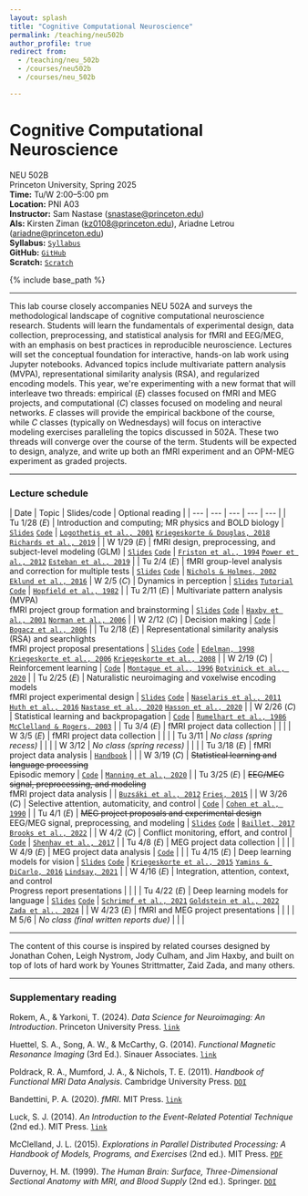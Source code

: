 ```yaml
---
layout: splash
title: "Cognitive Computational Neuroscience"
permalink: /teaching/neu502b
author_profile: true
redirect from:
  - /teaching/neu_502b
  - /courses/neu502b
  - /courses/neu_502b

---
```

# Cognitive Computational Neuroscience
NEU 502B<br>
Princeton University, Spring 2025<br>
**Time:** Tu/W 2:00–5:00 pm<br>
**Location:** PNI A03<br>
**Instructor:** Sam Nastase ([snastase@princeton.edu](snastase@princeton.edu))<br>
**AIs:** Kirsten Ziman ([kz0108@princeton.edu](kz0108@princeton.edu)), Ariadne Letrou ([ariadne@princeton.edu](ariadne@princeton.edu))<br>
**Syllabus:** [`Syllabus`](https://docs.google.com/document/d/1l-3O_eeZp_msTFY76TnRhKqZ37gdc1U860aRqd41988/edit?usp=sharing)<br>
**GitHub:** [`GitHub`](https://github.com/NEU502B/neu502b-2025)<br>
**Scratch:** [`Scratch`](https://docs.google.com/document/d/1q_i1X60_9cj2wMTuAFuuP6raWhcAJ_cwRK4qkR0IZAk/edit?usp=sharing)

{% include base_path %}

---

This lab course closely accompanies NEU 502A and surveys the methodological landscape of cognitive computational neuroscience research. Students will learn the fundamentals of experimental design, data collection, preprocessing, and statistical analysis for fMRI and EEG/MEG, with an emphasis on best practices in reproducible neuroscience. Lectures will set the conceptual foundation for interactive, hands-on lab work using Jupyter notebooks. Advanced topics include multivariate pattern analysis (MVPA), representational similarity analysis (RSA), and regularized encoding models. This year, we're experimenting with a new format that will interleave two threads: empirical (*E*) classes focused on fMRI and MEG projects, and computational (*C*) classes focused on modeling and neural networks. *E* classes will provide the empirical backbone of the course, while *C* classes (typically on Wednesdays) will focus on interactive modeling exercises paralleling the topics discussed in 502A. These two threads will converge over the course of the term. Students will be expected to design, analyze, and write up both an fMRI experiment and an OPM-MEG experiment as graded projects.

---
### Lecture schedule

| Date | Topic | Slides/code | Optional reading |
| --- | --- | --- | --- | --- |
| Tu 1/28 (*E*) | Introduction and computing; MR physics and BOLD biology | [`Slides`](https://docs.google.com/presentation/d/1RZmTeYgUvjGUuW5EAkIRovwMJHa9K4kbODAjthHzVZw/edit?usp=sharing) [`Code`](https://github.com/NEU502B/neu502b-2025/tree/master/fmri-1) | [`Logothetis et al., 2001`](https://doi.org/10.1038/35084005) [`Kriegeskorte & Douglas, 2018`](https://doi.org/10.1038/s41593-018-0210-5) [`Richards et al., 2019`](https://doi.org/10.1038/s41593-019-0520-2) |
| W 1/29 (*E*) | fMRI design, preprocessing, and subject-level modeling (GLM) | [`Slides`](https://docs.google.com/presentation/d/1UyRfx_L24U0_7E0Pc1OnZZlkiz-yPOIxNmSsuBUecgA/edit?usp=sharing) [`Code`](https://github.com/NEU502B/neu502b-2025/tree/master/fmri-2) | [`Friston et al., 1994`](https://doi.org/10.1002/hbm.460020402) [`Power et al., 2012`](https://doi.org/10.1016/j.neuroimage.2011.10.018) [`Esteban et al., 2019`](https://doi.org/10.1038/s41592-018-0235-4) |
| Tu 2/4 (*E*) | fMRI group-level analysis and correction for multiple tests | [`Slides`](https://docs.google.com/presentation/d/1rGPBRVYCUSHiTs8TSkZo9m7hDhuvHIm9Y4J0m0pwM2M/edit?usp=sharing) [`Code`](https://github.com/NEU502B/neu502b-2025/tree/master/fmri-3) | [`Nichols & Holmes, 2002`](https://doi.org/10.1002/hbm.1058) [`Eklund et al., 2016`](https://doi.org/10.1073/pnas.1602413113)
| W 2/5 (*C*) | Dynamics in perception | [`Slides`](https://snastase.github.io/files/Lab_Intro.pdf) [`Tutorial`](https://princetonuniversity.github.io/PsyNeuLink/index_logo_with_text.html#tutorial) [`Code`](https://princetonuniversity.github.io/NEU-PSY-502/content/502B/Computation/Dynamics%20in%20Perception/intro.html#) | [`Hopfield et al., 1982`](https://doi.org/10.1073/pnas.79.8.2554) |
| Tu 2/11 (*E*) | Multivariate pattern analysis (MVPA)<br>fMRI project group formation and brainstorming | [`Slides`](https://docs.google.com/presentation/d/1LZppMeeuaGJM5jOBN-qSW4y9mp2jnrU3P_v7u_Z-5uI/edit?usp=sharing) [`Code`](https://github.com/NEU502B/neu502b-2025/tree/master/fmri-4) | [`Haxby et al., 2001`](https://doi.org/10.1126/science.1063736) [`Norman et al., 2006`](https://doi.org/10.1016/j.tics.2006.07.005) |
| W 2/12 (*C*) | Decision making | [`Code`](https://princetonuniversity.github.io/NEU-PSY-502/content/502B/Computation/Decision%20Making/intro.html) | [`Bogacz et al., 2006`](https://doi.org/10.1037/0033-295X.113.4.700) |
| Tu 2/18 (*E*) | Representational similarity analysis (RSA) and searchlights<br>fMRI project proposal presentations | [`Slides`](https://docs.google.com/presentation/d/1FAU6W4j7B2zu1Vq1_8EO29CnXQVRtfliKONU7tkgjz8/edit?usp=sharing) [`Code`](https://github.com/NEU502B/neu502b-2025/tree/master/fmri-5) | [`Edelman, 1998`](https://doi.org/10.1017/S0140525X98001253) [`Kriegeskorte et al., 2006`](https://doi.org/10.1073/pnas.0600244103) [`Kriegeskorte et al., 2008`](https://doi.org/10.3389/neuro.06.004.2008) |
| W 2/19 (*C*) | Reinforcement learning | [`Code`](https://princetonuniversity.github.io/NEU-PSY-502/content/502B/Computation/Reinforcement%20Learning/intro.html) | [`Montague et al., 1996`](https://doi.org/10.1523/JNEUROSCI.16-05-01936.1996) [`Botvinick et al., 2020`](https://doi.org/10.1016/j.neuron.2020.06.014) |
| Tu 2/25 (*E*) | Naturalistic neuroimaging and voxelwise encoding models<br>fMRI project experimental design | [`Slides`](https://docs.google.com/presentation/d/1YqbDskSCbAi4lVrIS-gDYiB4v7_y79t78F5v9QsEy3A/edit?usp=sharing) [`Code`](https://github.com/NEU502B/neu502b-2025/tree/master/fmri-6) | [`Naselaris et al., 2011`](https://doi.org/10.1016/j.neuroimage.2010.07.073) [`Huth et al., 2016`](https://doi.org/10.1038/nature17637) [`Nastase et al., 2020`](https://doi.org/10.1016/j.neuroimage.2020.117254) [`Hasson et al., 2020`](https://doi.org/10.1016/j.neuron.2019.12.002) |
| W 2/26 (*C*) | Statistical learning and backpropagation | [`Code`](https://princetonuniversity.github.io/NEU-PSY-502/content/502B/Computation/Statistical%20Learning%20and%20Backpropagation/intro.html) | [`Rumelhart et al., 1986`](https://doi.org/10.1038/323533a0) [`McClelland & Rogers, 2003`](https://doi.org/10.1038/nrn1076) |
| Tu 3/4 (*E*) | fMRI project data collection | | |
| W 3/5 (*E*) | fMRI project data collection | | |
| Tu 3/11 | _No class (spring recess)_ | | |
| W 3/12 | _No class (spring recess)_ | | |
| Tu 3/18 (*E*) | fMRI project data analysis | [`Handbook`](https://brainhack-princeton.github.io/handbook/) | |
| W 3/19 (*C*) | ~~Statistical learning and language processing~~<br>Episodic memory | [`Code`](https://princetonuniversity.github.io/NEU-PSY-502/content/502B/Computation/Episodic%20Memory/intro.html) | [`Manning et al., 2020`](https://doi.org/10.1073/pnas.1907367117) |
| Tu 3/25 (*E*) | ~~EEG/MEG signal, preprocessing, and modeling~~<br>fMRI project data analysis | | [`Buzsáki et al., 2012`](https://doi.org/10.1038/nrn3241) [`Fries, 2015`](https://doi.org/10.1016/j.neuron.2015.09.034) |
| W 3/26 (*C*) | Selective attention, automaticity, and control | [`Code`](https://princetonuniversity.github.io/NEU-PSY-502/content/502B/Computation/Selective%20Attention%20Automaticity%20and%20Control/intro.html) | [`Cohen et al., 1990`](https://doi.org/10.1037/0033-295X.97.3.332) |
| Tu 4/1 (*E*) | ~~MEG project proposals and experimental design~~<br>EEG/MEG signal, preprocessing, and modeling  | [`Slides`](https://snastase.github.io/files/502B_MEEG_Lecture_Nystrom.pdf) [`Code`](https://github.com/NEU502B/neu502b-2025/tree/master/elec-1) | [`Baillet, 2017`](https://doi.org/10.1038/nn.4504) [`Brooks et al., 2022`](https://doi.org/10.1016/j.tins.2022.05.008) |
| W 4/2 (*C*) | Conflict monitoring, effort, and control | [`Code`](https://princetonuniversity.github.io/NEU-PSY-502/content/502B/Computation/Conflict%20Monitoring%20Effort%20and%20Control/intro.html) | [`Shenhav et al., 2017`](https://doi.org/10.1146/annurev-neuro-072116-031526) |
| Tu 4/8 (*E*) | MEG project data collection | | |
| W 4/9 (*E*) | MEG project data analysis | [`Code`](https://github.com/harrisonritz/mne-opm/tree/main) | |
| Tu 4/15 (*E*) | Deep learning models for vision | [`Slides`](https://docs.google.com/presentation/d/1d4_scCT7QRJCGuT51jXJxPbwz3fgMlXzsazvG_eRDc0/edit?usp=sharing) [`Code`](https://github.com/NEU502B/neu502b-2025/tree/master/anns-1) | [`Kriegeskorte et al., 2015`](https://doi.org/10.1146/annurev-vision-082114-035447) [`Yamins & DiCarlo, 2016`](https://doi.org/10.1038/nn.4244) [`Lindsay, 2021`](https://doi.org/10.1162/jocn_a_01544) |
| W 4/16 (*E*) | Integration, attention, context, and control<br>Progress report presentations | | |
| Tu 4/22 (*E*) | Deep learning models for language | [`Slides`](https://docs.google.com/presentation/d/1IOdeMSFc7S21DxbOkurz9OapR9i6_tSNZz2wtFrGhes/edit?usp=sharing) [`Code`](https://github.com/snastase/encling-tutorial) | [`Schrimpf et al., 2021`](https://doi.org/10.1073/pnas.2105646118) [`Goldstein et al., 2022`](https://doi.org/10.1038/s41593-022-01026-4) [`Zada et al., 2024`](https://doi.org/10.1016/j.neuron.2024.06.025) |
| W 4/23 (*E*) | fMRI and MEG project presentations | | |
| M 5/6 | _No class (final written reports due)_ | | |

---

The content of this course is inspired by related courses designed by Jonathan Cohen, Leigh Nystrom, Jody Culham, and Jim Haxby, and built on top of lots of hard work by Younes Strittmatter, Zaid Zada, and many others.

---

### Supplementary reading

Rokem, A., & Yarkoni, T. (2024). _Data Science for Neuroimaging: An Introduction_. Princeton University Press. [`link`](https://press.princeton.edu/books/hardcover/9780691222738/data-science-for-neuroimaging)

Huettel, S. A., Song, A. W., & McCarthy, G. (2014). _Functional Magnetic Resonance Imaging_ (3rd Ed.). Sinauer Associates. [`link`](https://global.oup.com/academic/product/functional-magnetic-resonance-imaging-9780878936274)

Poldrack, R. A., Mumford, J. A., & Nichols, T. E. (2011). _Handbook of Functional MRI Data Analysis_. Cambridge University Press. [`DOI`](https://doi.org/10.1017/CBO9780511895029)

Bandettini, P. A. (2020). _fMRI_. MIT Press. [`link`](https://mitpress.mit.edu/9780262538039/fmri/)

Luck, S. J. (2014). _An Introduction to the Event-Related Potential Technique_ (2nd ed.). MIT Press. [`link`](https://mitpress.mit.edu/9780262621960/an-introduction-to-the-event-related-potential-technique/)

McClelland, J. L. (2015). _Explorations in Parallel Distributed Processing: A Handbook of Models, Programs, and Exercises_ (2nd ed.). MIT Press. [`PDF`](https://web.stanford.edu/group/pdplab/pdphandbook/handbook.pdf)

Duvernoy, H. M. (1999). _The Human Brain: Surface, Three-Dimensional Sectional Anatomy with MRI, and Blood Supply_ (2nd ed.). Springer. [`DOI`](https://doi.org/10.1007/978-3-7091-6792-2)

